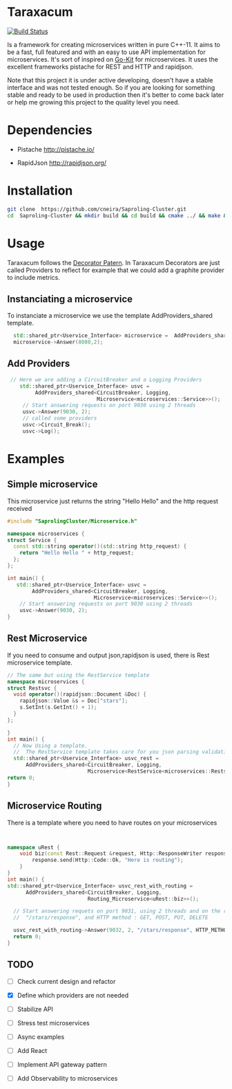 # Taraxacum
     
  [![Build Status](https://travis-ci.org/cneira/Saproling-Cluster.svg?branch=master)](https://travis-ci.org/cneira/Saproling-Cluster)   
     
Is a framework for creating microservices written in pure C++-11.
It aims to be a fast, full featured and with an easy to use API implementation for microservices.
It's sort of inspired on [Go-Kit](https://gokit.io/) for microservices. It uses the excellent frameworks pistache for REST and HTTP and rapidjson. 


Note that this project it is under active developing, doesn't have a stable interface and was not tested enough. So if you are looking for something stable and ready to be used in production then it's better to come back later or help me growing this project to the quality level you need.

# Dependencies

* Pistache http://pistache.io/

* RapidJson http://rapidjson.org/


# Installation
```bash
git clone  https://github.com/cneira/Saproling-Cluster.git
cd  Saproling-Cluster && mkdir build && cd build && cmake ../ && make && sudo make install
```

# Usage

Taraxacum follows the [Decorator Patern](https://en.wikipedia.org/wiki/Decorator_pattern).
In Taraxacum Decorators are just called Providers to reflect for example that we could add a graphite provider to include metrics.

## Instanciating a microservice
 To instanciate a microservice we use the template AddProviders_shared template.
 
 ```cpp
   std::shared_ptr<Uservice_Interface> microservice =  AddProviders_shared<Microservice<microservices::Service>>();
   microservice->Answer(8080,2);
 ```
## Add Providers
```cpp
 // Here we are adding a CircuitBreaker and a Logging Providers
    std::shared_ptr<Uservice_Interface> usvc =
         AddProviders_shared<CircuitBreaker, Logging,
                             Microservice<microservices::Service>>();
     // Start answering requests on port 9030 using 2 threads
     usvc->Answer(9030, 2);
     // called some providers
     usvc->Circuit_Break();
     usvc->Log();
```

# Examples

## Simple microservice
This microservice just returns the string "Hello Hello" and the  http request received 
```cpp
#include "SaprolingCluster/Microservice.h"

namespace microservices {
struct Service {
  const std::string operator()(std::string http_request) {
    return "Hello Hello " + http_request;
  };
};

int main() {
   std::shared_ptr<Uservice_Interface> usvc =
        AddProviders_shared<CircuitBreaker, Logging,
                            Microservice<microservices::Service>>();
    // Start answering requests on port 9030 using 2 threads
    usvc->Answer(9030, 2);
}
```

## Rest Microservice
If you need to consume and output json,rapidjson is used, there is Rest microservice template.

```cpp 
// The same but using the RestService template
namespace microservices {
struct Restsvc {
  void operator()(rapidjson::Document &Doc) {
    rapidjson::Value &s = Doc["stars"];
    s.SetInt(s.GetInt() + 1);
  }
};

}
int main() {
  // Now Using a template.
  //  The RestService template takes care for you json parsing validation.
  std::shared_ptr<Uservice_Interface> usvc_rest =
      AddProviders_shared<CircuitBreaker, Logging,
                          Microservice<RestService<microservices::Restsvc>>>();
return 0;                          
}
```
## Microservice Routing
There is a template where you need to have routes on your microservices
```cpp


namespace uRest {
    void biz(const Rest::Request &request, Http::ResponseWriter response) {
        response.send(Http::Code::Ok, "Here is routing");
    }
}
int main() {
std::shared_ptr<Uservice_Interface> usvc_rest_with_routing =
      AddProviders_shared<CircuitBreaker, Logging,
                          Routing_Microservice<uRest::biz>>();

  // Start answering requets on port 9031, using 2 threads and on the route
  //  "/stars/response", and HTTP method : GET, POST, PUT, DELETE

  usvc_rest_with_routing->Answer(9032, 2, "/stars/response", HTTP_METHOD::GET);
  return 0;
}
```

## TODO

  - [ ]  Check current design and refactor 
  - [X]  Define which providers are not needed 
  - [ ]  Stabilize API
  - [ ]  Stress test microservices
  - [ ]  Async examples
  - [ ]  Add React
  - [ ]  Implement API gateway pattern
  - [ ]  Add Observability to microservices
 
